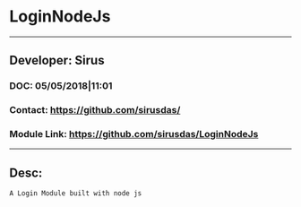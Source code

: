 # LoginNodeJs
--------------
## Developer: Sirus
### DOC: 05/05/2018|11:01
### Contact: https://github.com/sirusdas/
### Module Link: https://github.com/sirusdas/LoginNodeJs
-------------------------
## Desc:
    A Login Module built with node js
